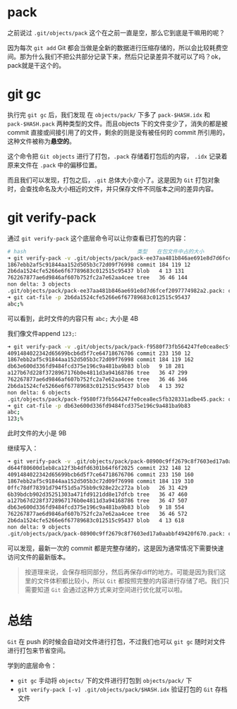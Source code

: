 # pack
之前说过 `.git/objects/pack` 这个在之前一直是空，那么它到底是干嘛用的呢？

因为每次 `git add` Git 都会当做是全新的数据进行压缩存储的，所以会比较耗费空间。那为什么我们不把公共部分记录下来，然后只记录差异不就可以了吗？ok，pack就是干这个的。

# git gc
执行完 `git gc` 后，我们发现 在 `objects/pack/` 下多了 `pack-$HASH.idx` 和 `pack-$HASH.pack` 两种类型的文件。而且objects 下的文件变少了，消失的都是被 commit 直接或间接引用了的文件，剩余的则是没有被任何的 commit 所引用的，这种文件被称为**悬空的**。

这个命令把 `Git objects` 进行了打包，`.pack` 存储着打包后的内容， `.idx` 记录着原来文件在 `.pack` 中的偏移位置。

而且我们可以发现，打包之后，`.git` 总体大小变小了。这是因为 `Git` 打包对象时，会查找命名及大小相近的文件，并只保存文件不同版本之间的差异内容。

# git verify-pack
通过 `git verify-pack` 这个底层命令可以让你查看已打包的内容：
```sh
# hash                                   类型   在包文件中占的大小
➜ git verify-pack -v .git/objects/pack/pack-ee37aa481b846ae691e8d7d6fcef2097774982a2.idx
1867ebb2af5c91844aa152d505b3c72d09f76998 commit 184 119 12
2b6da1524cfe5266e6f67789683c012515c95437 blob   4 13 131
762267877ae6d9846af607b752fc2a7e62aa4cee tree   36 46 144
non delta: 3 objects
.git/objects/pack/pack-ee37aa481b846ae691e8d7d6fcef2097774982a2.pack: ok
➜ git cat-file -p 2b6da1524cfe5266e6f67789683c012515c95437
abc;%
```
可以看到，此时文件的内容只有 `abc;` 大小是 4B

我们像文件append `123;`:
```sh
➜ git verify-pack -v .git/objects/pack/pack-f9580f73fb564247fe0cea8ec5fb328331adbe45.idx
4091484022342d65699bcb6d5f7ce64718676706 commit 233 150 12
1867ebb2af5c91844aa152d505b3c72d09f76998 commit 184 119 162
db63e600d336fd9484fcd375e196c9a481ba9b83 blob   9 18 281
a127b67d228f3728967176b0e4811d3a94168786 tree   36 47 299
762267877ae6d9846af607b752fc2a7e62aa4cee tree   36 46 346
2b6da1524cfe5266e6f67789683c012515c95437 blob   4 13 392
non delta: 6 objects
.git/objects/pack/pack-f9580f73fb564247fe0cea8ec5fb328331adbe45.pack: ok
➜ git cat-file -p db63e600d336fd9484fcd375e196c9a481ba9b83
abc;
123;%
```
此时文件的大小是 9B

继续写入：
```sh
➜ git verify-pack -v .git/objects/pack/pack-08900c9ff2679c8f7603ed17a0aabbf49420f670.idx
d644f80600d1eb8ca12f3b4dfd6301b64f6f2025 commit 232 148 12
4091484022342d65699bcb6d5f7ce64718676706 commit 233 150 160
1867ebb2af5c91844aa152d505b3c72d09f76998 commit 184 119 310
0ffc78df78391d794f51d5a75bb9c928e22c272a blob   26 31 429
6b39bdcb902d35251303a471fd9121dd8e17dfcb tree   36 47 460
a127b67d228f3728967176b0e4811d3a94168786 tree   36 47 507
db63e600d336fd9484fcd375e196c9a481ba9b83 blob   9 18 554
762267877ae6d9846af607b752fc2a7e62aa4cee tree   36 46 572
2b6da1524cfe5266e6f67789683c012515c95437 blob   4 13 618
non delta: 9 objects
.git/objects/pack/pack-08900c9ff2679c8f7603ed17a0aabbf49420f670.pack: ok
```
可以发现，最新一次的 commit 都是完整存储的，这是因为通常情况下需要快速访问文件的最新版本。
> 按道理来说，会保存相同部分，然后再保存diff的地方。可能是因为我们这里的文件体积都比较小，所以 `Git` 都按照完整的内容进行存储了吧。我们只需要知道 `Git` 会通过这种方式来对空间进行优化就可以啦。

# 总结
`Git` 在 push 的时候会自动对文件进行打包，不过我们也可以 `git gc` 随时对文件进行打包来节省空间。

学到的底层命令：
+ `git gc` 手动将 `objects/` 下的文件进行打包到 `objects/pack/` 下
+ `git verify-pack [-v] .git/objects/pack/$HASH.idx` 验证打包的 `Git` 存档文件